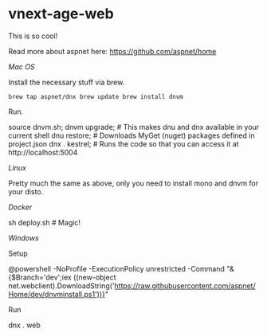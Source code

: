 # vnext-age-web

This is so cool!

Read more about aspnet here: https://github.com/aspnet/home

*Mac OS*

Install the necessary stuff via brew.

`
brew tap aspnet/dnx
brew update
brew install dnvm
`

Run.

source dnvm.sh;
dnvm upgrade; # This makes dnu and dnx available in your current shell
dnu restore; # Downloads MyGet (nuget) packages defined in project.json
dnx . kestrel; # Runs the code so that you can access it at http://localhost:5004

*Linux*

Pretty much the same as above, only you need to install mono and dnvm for your disto.

*Docker*

sh deploy.sh # Magic!

*Windows*

Setup

@powershell -NoProfile -ExecutionPolicy unrestricted -Command "&{$Branch='dev';iex ((new-object net.webclient).DownloadString('https://raw.githubusercontent.com/aspnet/Home/dev/dnvminstall.ps1'))}"

Run

dnx . web
